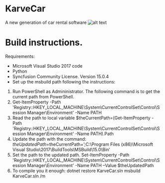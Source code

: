 # KarveCar
A new generation of car rental software
![alt text](https://github.com/KarveInformatica/KarveCar/blob/master/src/sample.png)

# Build instructions.
Requirements:
- Microsoft Visual Studio 2017 code
- Python
- Syncfusion Community License. Version 15.0.4
- Set up the msbuild path following the instructions:
1. Run PowerShell as Admininistrator.
The following command is to get the current path from PowerShell.
2. Get-ItemProperty -Path 'Registry::HKEY_LOCAL_MACHINE\System\CurrentControlSet\Control\Session Manager\Environment' -Name PATH
3. Read the path to local variable
$theCurrentPath=(Get-ItemProperty -Path 'Registry::HKEY_LOCAL_MACHINE\System\CurrentControlSet\Control\Session Manager\Environment' -Name PATH).Path
4. Update the path with the command: $theUpdatedPath=$theCurrentPath+’;C:\Program Files (x86)\Microsoft Visual Studio\2017\BuildTools\MSBuild\15.0\Bin’
5. Set the path to the updated path.
Set-ItemProperty -Path 'Registry::HKEY_LOCAL_MACHINE\System\CurrentControlSet\Control\Session Manager\Environment' -Name PATH –Value $theUpdatedPath
6. To compile you it enough:
   dotnet restore KarveCar.sln
   msbuild KarveCar.sln /m

